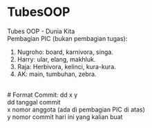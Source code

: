 # TubesOOP
Tubes OOP - Dunia Kita<br/>
Pembagian PIC (bukan pembagian tugas):<br/>
1. Nugroho: board, karnivora, singa.<br/>
2. Harry: ular, elang, makhluk.<br/>
3. Raja: Herbivora, kelinci, kura-kura.<br/>
4. AK: main, tumbuhan, zebra.<br/>
<br/>
# Format Commit:
dd x y<br/>
dd tanggal commit<br/>
x nomor anggota (ada di pembagian PIC di atas)<br/>
y nomor commit hari ini yang kalian buat<br/>


	
